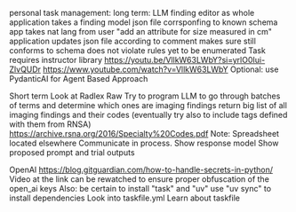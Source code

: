 personal task management:
long term:
    LLM finding editor as whole
    application takes a finding model
        json file corrsponfing to known schema
    app takes nat lang from user
        "add an attribute for size measured in cm"
    application updates json file according to comment
        makes sure still conforms to schema
        does not violate rules yet to be enumerated
    Task requires instructor library
        https://youtu.be/VllkW63LWbY?si=yrlO0Iui-ZlvQUDr
        https://www.youtube.com/watch?v=VllkW63LWbY
    Optional: use PydanticAI for Agent Based Approach

Short term
    Look at Radlex Raw
    Try to program LLM to go through batches of terms and determine which ones are imaging findings
    return big list of all imaging findings and their codes
    (eventually try also to include tags defined with them from RNSA)
        https://archive.rsna.org/2016/Specialty%20Codes.pdf
    Note: Spreadsheet located elsewhere
    Communicate in process. Show response model
    Show proposed prompt and trial outputs

OpenAI
      https://blog.gitguardian.com/how-to-handle-secrets-in-python/
    Video at the link can be rewatched to ensure proper obfuscation of the open_ai keys
Also:
    be certain to install "task" and "uv"
        use "uv sync" to install dependencies
    Look into taskfile.yml
    Learn about taskfile
    